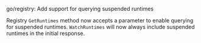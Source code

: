 go/registry: Add support for querying suspended runtimes

Registry `GetRuntimes` method now accepts a parameter to enable querying for
suspended runtimes.
`WatchRuntimes` will now always include suspended runtimes in the initial
response.
